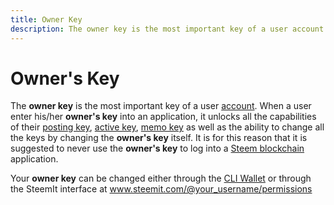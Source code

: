 ```yaml
---
title: Owner Key
description: The owner key is the most important key of a user account. When a user enter his/her owner's key into an application, it unlocks all the capabilities of the account including the ability to change all the keys by changing the owner's key itself.
---
```

# Owner's Key

The **owner key** is the most important key of a user [account](/glossary/account.md). When a user enter his/her **owner's key** into an application, it unlocks all the capabilities of their [posting key](/glossary/posting-key.md), [active key](/glossary/active-key.md), [memo key](/glossary/memo-key.md) as well as the ability to change all the keys by changing the **owner's key** itself. It is for this reason that it is suggested to never use the **owner's key** to log into a [Steem blockchain](/glossary/steem-blockchain.md) application.

Your **owner key** can be changed either through the [CLI Wallet](/glossary/cli-wallet.md) or through the SteemIt interface at www.steemit.com/@your_username/permissions
